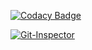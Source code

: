 [![Codacy Badge](https://app.codacy.com/project/badge/Grade/f84cfd384c8d48fcb08895e77b7fb66c)](https://www.codacy.com/gh/Narrasravani12/M2_EmbSys/dashboard?utm_source=github.com&amp;utm_medium=referral&amp;utm_content=Narrasravani12/M2_EmbSys&amp;utm_campaign=Badge_Grade)


[![Git-Inspector](https://github.com/Narrasravani12/M2_EmbSys/actions/workflows/Git-Inspector.yml/badge.svg)](https://github.com/Narrasravani12/M2_EmbSys/actions/workflows/Git-Inspector.yml)



